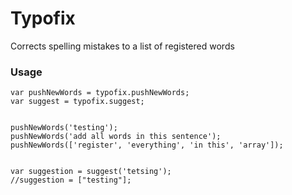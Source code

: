# Typofix

Corrects spelling mistakes to a list of registered words

### Usage
```var typofix = require("typofix");
var pushNewWords = typofix.pushNewWords;
var suggest = typofix.suggest;


pushNewWords('testing');
pushNewWords('add all words in this sentence');
pushNewWords(['register', 'everything', 'in this', 'array']);


var suggestion = suggest('tetsing');
//suggestion = ["testing"];

```